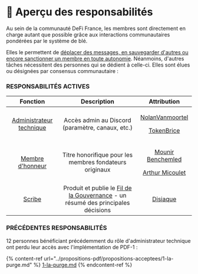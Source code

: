 # 🧭 Aperçu des responsabilités

Au sein de la communauté DeFi France, les membres sont directement en charge autant que possible grâce aux interactions communautaires pondérées par le système de blé.

Elles le permettent de [déplacer des messages, en sauvegarder d'autres ou encore sanctionner un membre en toute autonomie](../gouvernance-defi-france/fonctionnement-de-defi-france/curation-and-moderation-communautaire.md). Néanmoins, d'autres tâches nécessitent des personnes qui se dédient à celle-ci. Elles sont élues ou désignées par consensus communautaire :&#x20;

### RESPONSABILITÉS ACTIVES

|                                           Fonction                                          |                                              Description                                             |                                                                 Attribution                                                                 |
| :-----------------------------------------------------------------------------------------: | :--------------------------------------------------------------------------------------------------: | :-----------------------------------------------------------------------------------------------------------------------------------------: |
| [Administrateur technique](../roles/apercu-des-responsabilites/administrateur-technique.md) |                           Accès admin au Discord (paramètre, canaux, etc.)                           |    <p><a href="https://twiter.com/nolanVanmoortel">NolanVanmoortel</a></p><p><a href="https://twitter.com/tokenBrice">TokenBrice</a></p>    |
|          [Membre d'honneur](../roles/apercu-des-responsabilites/membre-dhonneur.md)         |                        Titre honorifique pour les membres fondateurs originaux                       | <p><a href="https://twitter.com/mounibec">Mounir Benchemled</a></p><p><a href="https://twitter.com/ArthurMicoulet/">Arthur Micoulet</a></p> |
|                   [Scribe](../roles/apercu-des-responsabilites/scribe.md)                   | Produit et publie le [Fil de la Gouvernance](broken-reference) - un résumé des principales décisions |                                                [Disiaque](https://twitter.com/disiaque\_eth/)                                               |

### PRÉCÉDENTES RESPONSABILITÉS

12 personnes bénéficiant précédemment du rôle d'administrateur technique ont perdu leur accès avec l'implémentation de PDF-1 :&#x20;

{% content-ref url="../propositions-pdf/propositions-acceptees/1-la-purge.md" %}
[1-la-purge.md](../propositions-pdf/propositions-acceptees/1-la-purge.md)
{% endcontent-ref %}
